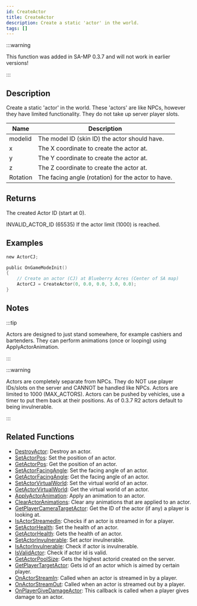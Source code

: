 ```yaml
---
id: CreateActor
title: CreateActor
description: Create a static 'actor' in the world.
tags: []
---
```


:::warning

This function was added in SA-MP 0.3.7 and will not work in earlier versions!

:::

## Description

Create a static 'actor' in the world. These 'actors' are like NPCs, however they have limited functionality. They do not take up server player slots.

| Name     | Description                                        |
| -------- | -------------------------------------------------- |
| modelid  | The model ID (skin ID) the actor should have.      |
| x        | The X coordinate to create the actor at.           |
| y        | The Y coordinate to create the actor at.           |
| z        | The Z coordinate to create the actor at.           |
| Rotation | The facing angle (rotation) for the actor to have. |

## Returns

The created Actor ID (start at 0).

INVALID_ACTOR_ID (65535) If the actor limit (1000) is reached.

## Examples

```c
new ActorCJ;

public OnGameModeInit()
{
    // Create an actor (CJ) at Blueberry Acres (Center of SA map)
    ActorCJ = CreateActor(0, 0.0, 0.0, 3.0, 0.0);
}
```

## Notes

:::tip

Actors are designed to just stand somewhere, for example cashiers and bartenders. They can perform animations (once or looping) using ApplyActorAnimation.

:::

:::warning

Actors are completely separate from NPCs. They do NOT use player IDs/slots on the server and CANNOT be handled like NPCs.
Actors are limited to 1000 (MAX_ACTORS).
Actors can be pushed by vehicles, use a timer to put them back at their positions.
As of 0.3.7 R2 actors default to being invulnerable.

:::

## Related Functions

- [DestroyActor](DestroyActor.md): Destroy an actor.
- [SetActorPos](SetActorPos.md): Set the position of an actor.
- [GetActorPos](GetActorPos.md): Get the position of an actor.
- [SetActorFacingAngle](SetActorFacingAngle.md): Set the facing angle of an actor.
- [GetActorFacingAngle](GetActorFacingAngle.md): Get the facing angle of an actor.
- [SetActorVirtualWorld](SetActorVirtualWorld.md): Set the virtual world of an actor.
- [GetActorVirtualWorld](GetActorVirtualWorld.md): Get the virtual world of an actor.
- [ApplyActorAnimation](ApplyActorAnimation.md): Apply an animation to an actor.
- [ClearActorAnimations](ClearActorAnimations.md): Clear any animations that are applied to an actor.
- [GetPlayerCameraTargetActor](GetPlayerCameraTargetActor.md): Get the ID of the actor (if any) a player is looking at.
- [IsActorStreamedIn](IsActorStreamedIn.md): Checks if an actor is streamed in for a player.
- [SetActorHealth](SetActorHealth.md): Set the health of an actor.
- [GetActorHealth](GetActorHealth.md): Gets the health of an actor.
- [SetActorInvulnerable](SetActorInvulnerable.md): Set actor invulnerable.
- [IsActorInvulnerable](IsActorInvulnerable.md): Check if actor is invulnerable.
- [IsValidActor](IsValidActor.md): Check if actor id is valid.
- [GetActorPoolSize](GetActorPoolSize.md): Gets the highest actorid created on the server.
- [GetPlayerTargetActor](GetPlayerTargetActor.md): Gets id of an actor which is aimed by certain player.
- [OnActorStreamIn](../callbacks/OnActorStreamIn.md): Called when an actor is streamed in by a player.
- [OnActorStreamOut](../callbacks/OnActorStreamOut.md): Called when an actor is streamed out by a player.
- [OnPlayerGiveDamageActor](../callbacks/OnPlayerGiveDamageActor.md): This callback is called when a player gives damage to an actor.
